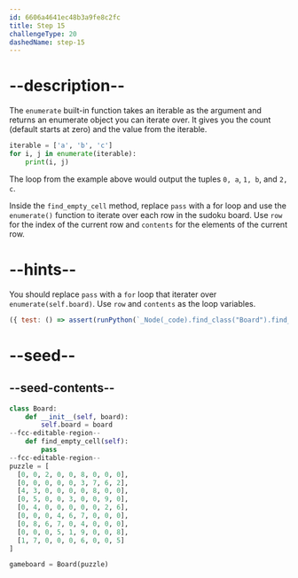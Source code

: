 ```yaml
---
id: 6606a4641ec48b3a9fe8c2fc
title: Step 15
challengeType: 20
dashedName: step-15
---
```


# --description--

The `enumerate` built-in function takes an iterable as the argument and returns an enumerate object you can iterate over.
It gives you the count (default starts at zero) and the value from the iterable.

```py
iterable = ['a', 'b', 'c']
for i, j in enumerate(iterable):
    print(i, j)
```

The loop from the example above would output the tuples `0, a`, `1, b`, and `2, c`.

Inside the `find_empty_cell` method, replace `pass` with a for loop and use the `enumerate()` function to iterate over each row in the sudoku board. Use `row` for the index of the current row and `contents` for the elements of the current row.


# --hints--

You should replace `pass` with a `for` loop that iterater over `enumerate(self.board)`. Use `row` and `contents` as the loop variables.

```js
({ test: () => assert(runPython(`_Node(_code).find_class("Board").find_function("find_empty_cell").find_body().is_equivalent("for row, contents in enumerate(self.board):\\n  pass")`)) })
```

# --seed--

## --seed-contents--

```py
class Board:
    def __init__(self, board):
        self.board = board
--fcc-editable-region--
    def find_empty_cell(self):
        pass
--fcc-editable-region--
puzzle = [
  [0, 0, 2, 0, 0, 8, 0, 0, 0],
  [0, 0, 0, 0, 0, 3, 7, 6, 2],
  [4, 3, 0, 0, 0, 0, 8, 0, 0],
  [0, 5, 0, 0, 3, 0, 0, 9, 0],
  [0, 4, 0, 0, 0, 0, 0, 2, 6],
  [0, 0, 0, 4, 6, 7, 0, 0, 0],
  [0, 8, 6, 7, 0, 4, 0, 0, 0],
  [0, 0, 0, 5, 1, 9, 0, 0, 8],
  [1, 7, 0, 0, 0, 6, 0, 0, 5]
]

gameboard = Board(puzzle)
```
